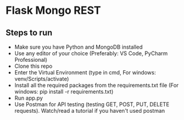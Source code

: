# Flask Mongo REST

## Steps to run

- Make sure you have Python and MongoDB installed
- Use any editor of your choice (Preferably: VS Code, PyCharm Professional)
- Clone this repo
- Enter the Virtual Environment (type in cmd, For windows: venv/Scripts/activate)
- Install all the required packages from the requirements.txt file (For windows: pip install -r requirements.txt)
- Run app.py
- Use Postman for API testing (testing GET, POST, PUT, DELETE requests). Watch/read a tutorial if you haven't used postman
